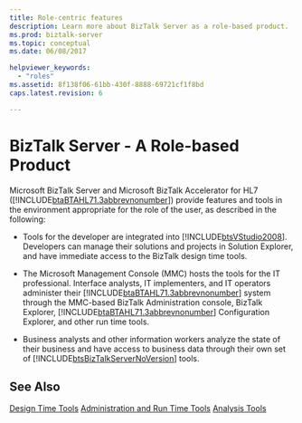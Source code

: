 ```yaml
---
title: Role-centric features
description: Learn more about BizTalk Server as a role-based product.
ms.prod: biztalk-server
ms.topic: conceptual
ms.date: 06/08/2017

helpviewer_keywords: 
  - "roles"
ms.assetid: 8f138f06-61bb-430f-8888-69721cf1f8bd
caps.latest.revision: 6

---
```


# BizTalk Server - A Role-based Product

Microsoft BizTalk Server and Microsoft BizTalk Accelerator for HL7 ([!INCLUDE[btaBTAHL71.3abbrevnonumber](../../includes/btabtahl71-3abbrevnonumber-md.md)]) provide features and tools in the environment appropriate for the role of the user, as described in the following:

- Tools for the developer are integrated into [!INCLUDE[btsVStudio2008](../../includes/btsvstudio2008-md.md)]. Developers can manage their solutions and projects in Solution Explorer, and have immediate access to the BizTalk design time tools.

- The Microsoft Management Console (MMC) hosts the tools for the IT professional. Interface analysts, IT implementers, and IT operators administer their [!INCLUDE[btaBTAHL71.3abbrevnonumber](../../includes/btabtahl71-3abbrevnonumber-md.md)] system through the MMC-based BizTalk Administration console, BizTalk Explorer, [!INCLUDE[btaBTAHL71.3abbrevnonumber](../../includes/btabtahl71-3abbrevnonumber-md.md)] Configuration Explorer, and other run time tools.

- Business analysts and other information workers analyze the state of their business and have access to business data through their own set of [!INCLUDE[btsBizTalkServerNoVersion](../../includes/btsbiztalkservernoversion-md.md)] tools.

## See Also

[Design Time Tools](../../adapters-and-accelerators/accelerator-hl7/design-time-tools.md)
[Administration and Run Time Tools](../../adapters-and-accelerators/accelerator-hl7/administration-and-run-time-tools.md)
[Analysis Tools](../../adapters-and-accelerators/accelerator-hl7/analysis-tools2.md)